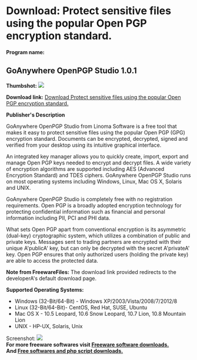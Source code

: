 # Download: Protect sensitive files using the popular Open PGP encryption standard.

**Program name:**

## GoAnywhere OpenPGP Studio 1.0.1

  
**Thumbshot:** ![](http://www.freewarefiles.com/screenshot/openpgpstudio_md.jpg)   
  
**Download link:** [Download Protect sensitive files using the popular Open PGP encryption standard.](http://freesoftwares.boysofts.com/GoAnywhere-OpenPGP-Studio_program_85613.html)  
  


**Publisher's Description**  
  


GoAnywhere OpenPGP Studio from Linoma Software is a free tool that makes it easy to protect sensitive files using the popular Open PGP (GPG) encryption standard. Documents can be encrypted, decrypted, signed and verified from your desktop using its intuitive graphical interface. 

An integrated key manager allows you to quickly create, import, export and manage Open PGP keys needed to encrypt and decrypt files. A wide variety of encryption algorithms are supported including AES (Advanced Encryption Standard) and TDES ciphers. GoAnywhere OpenPGP Studio runs on most operating systems including Windows, Linux, Mac OS X, Solaris and UNIX. 

GoAnywhere OpenPGP Studio is completely free with no registration requirements. Open PGP is a broadly adopted encryption technology for protecting confidential information such as financial and personal information including PII, PCI and PHI data.

What sets Open PGP apart from conventional encryption is its asymmetric (dual-key) cryptographic system, which utilizes a combination of public and private keys. Messages sent to trading partners are encrypted with their unique A'publicA' key, but can only be decrypted with the secret A'privateA' key. Open PGP ensures that only authorized users (holding the private key) are able to access the protected data.

**Note from FreewareFiles:** The download link provided redirects to the developerA's default download page.

**Supported Operating Systems:**

  * Windows (32-Bit/64-Bit) - Windows XP/2003/Vista/2008/7/2012/8 
  * Linux (32-Bit/64-Bit)- CentOS, Red Hat, SUSE, Ubuntu 
  * Mac OS X - 10.5 Leopard, 10.6 Snow Leopard, 10.7 Lion, 10.8 Mountain Lion 
  * UNIX - HP-UX, Solaris, Unix 

  
  
Screenshot: ![](http://www.freewarefiles.com/screenshot/openpgpstudio.jpg)   
**For more freeware softwares visit [Freeware software downloads.](http://freesoftwares.boysofts.com/)**   
**And [Free softwares and php script downloads.](http://www.boysofts.com/)**
